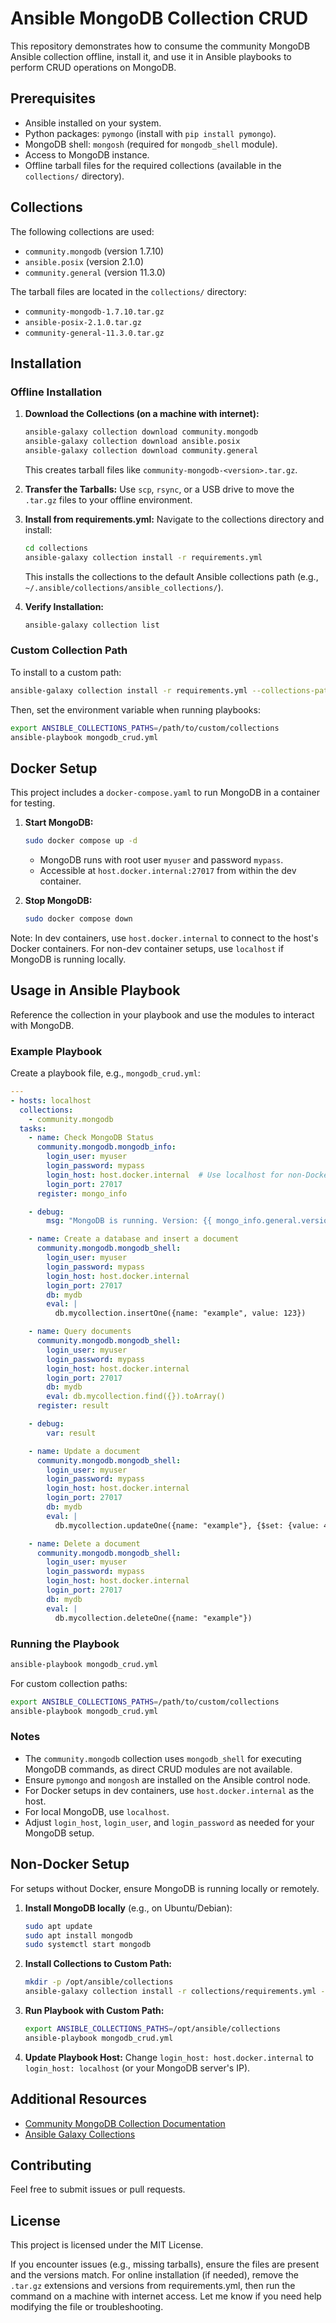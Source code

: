 # Ansible MongoDB Collection CRUD

This repository demonstrates how to consume the community MongoDB Ansible collection offline, install it, and use it in Ansible playbooks to perform CRUD operations on MongoDB.

## Prerequisites

- Ansible installed on your system.
- Python packages: `pymongo` (install with `pip install pymongo`).
- MongoDB shell: `mongosh` (required for `mongodb_shell` module).
- Access to MongoDB instance.
- Offline tarball files for the required collections (available in the `collections/` directory).

## Collections

The following collections are used:

- `community.mongodb` (version 1.7.10)
- `ansible.posix` (version 2.1.0)
- `community.general` (version 11.3.0)

The tarball files are located in the `collections/` directory:
- `community-mongodb-1.7.10.tar.gz`
- `ansible-posix-2.1.0.tar.gz`
- `community-general-11.3.0.tar.gz`

## Installation

### Offline Installation

1. **Download the Collections (on a machine with internet):**
   ```sh
   ansible-galaxy collection download community.mongodb
   ansible-galaxy collection download ansible.posix
   ansible-galaxy collection download community.general
   ```
   This creates tarball files like `community-mongodb-<version>.tar.gz`.

2. **Transfer the Tarballs:**
   Use `scp`, `rsync`, or a USB drive to move the `.tar.gz` files to your offline environment.

3. **Install from requirements.yml:**
   Navigate to the collections directory and install:
   ```sh
   cd collections
   ansible-galaxy collection install -r requirements.yml
   ```
   This installs the collections to the default Ansible collections path (e.g., `~/.ansible/collections/ansible_collections/`).

4. **Verify Installation:**
   ```sh
   ansible-galaxy collection list
   ```

### Custom Collection Path

To install to a custom path:
```sh
ansible-galaxy collection install -r requirements.yml --collections-path /path/to/custom/collections
```

Then, set the environment variable when running playbooks:
```sh
export ANSIBLE_COLLECTIONS_PATHS=/path/to/custom/collections
ansible-playbook mongodb_crud.yml
```

## Docker Setup

This project includes a `docker-compose.yaml` to run MongoDB in a container for testing.

1. **Start MongoDB:**
   ```sh
   sudo docker compose up -d
   ```
   - MongoDB runs with root user `myuser` and password `mypass`.
   - Accessible at `host.docker.internal:27017` from within the dev container.

2. **Stop MongoDB:**
   ```sh
   sudo docker compose down
   ```

Note: In dev containers, use `host.docker.internal` to connect to the host's Docker containers. For non-dev container setups, use `localhost` if MongoDB is running locally.

## Usage in Ansible Playbook

Reference the collection in your playbook and use the modules to interact with MongoDB.

### Example Playbook

Create a playbook file, e.g., `mongodb_crud.yml`:

```yaml
---
- hosts: localhost
  collections:
    - community.mongodb
  tasks:
    - name: Check MongoDB Status
      community.mongodb.mongodb_info:
        login_user: myuser
        login_password: mypass
        login_host: host.docker.internal  # Use localhost for non-Docker setups
        login_port: 27017
      register: mongo_info

    - debug:
        msg: "MongoDB is running. Version: {{ mongo_info.general.version }}"

    - name: Create a database and insert a document
      community.mongodb.mongodb_shell:
        login_user: myuser
        login_password: mypass
        login_host: host.docker.internal
        login_port: 27017
        db: mydb
        eval: |
          db.mycollection.insertOne({name: "example", value: 123})

    - name: Query documents
      community.mongodb.mongodb_shell:
        login_user: myuser
        login_password: mypass
        login_host: host.docker.internal
        login_port: 27017
        db: mydb
        eval: db.mycollection.find({}).toArray()
      register: result

    - debug:
        var: result

    - name: Update a document
      community.mongodb.mongodb_shell:
        login_user: myuser
        login_password: mypass
        login_host: host.docker.internal
        login_port: 27017
        db: mydb
        eval: |
          db.mycollection.updateOne({name: "example"}, {$set: {value: 456}})

    - name: Delete a document
      community.mongodb.mongodb_shell:
        login_user: myuser
        login_password: mypass
        login_host: host.docker.internal
        login_port: 27017
        db: mydb
        eval: |
          db.mycollection.deleteOne({name: "example"})
```

### Running the Playbook

```sh
ansible-playbook mongodb_crud.yml
```

For custom collection paths:
```sh
export ANSIBLE_COLLECTIONS_PATHS=/path/to/custom/collections
ansible-playbook mongodb_crud.yml
```

### Notes

- The `community.mongodb` collection uses `mongodb_shell` for executing MongoDB commands, as direct CRUD modules are not available.
- Ensure `pymongo` and `mongosh` are installed on the Ansible control node.
- For Docker setups in dev containers, use `host.docker.internal` as the host.
- For local MongoDB, use `localhost`.
- Adjust `login_host`, `login_user`, and `login_password` as needed for your MongoDB setup.

## Non-Docker Setup

For setups without Docker, ensure MongoDB is running locally or remotely.

1. **Install MongoDB locally** (e.g., on Ubuntu/Debian):
   ```sh
   sudo apt update
   sudo apt install mongodb
   sudo systemctl start mongodb
   ```

2. **Install Collections to Custom Path:**
   ```sh
   mkdir -p /opt/ansible/collections
   ansible-galaxy collection install -r collections/requirements.yml --collections-path /opt/ansible/collections
   ```

3. **Run Playbook with Custom Path:**
   ```sh
   export ANSIBLE_COLLECTIONS_PATHS=/opt/ansible/collections
   ansible-playbook mongodb_crud.yml
   ```

4. **Update Playbook Host:**
   Change `login_host: host.docker.internal` to `login_host: localhost` (or your MongoDB server's IP).

## Additional Resources

- [Community MongoDB Collection Documentation](https://docs.ansible.com/ansible/latest/collections/community/mongodb/)
- [Ansible Galaxy Collections](https://galaxy.ansible.com/)

## Contributing

Feel free to submit issues or pull requests.

## License

This project is licensed under the MIT License.

If you encounter issues (e.g., missing tarballs), ensure the files are present and the versions match. For online installation (if needed), remove the `.tar.gz` extensions and versions from requirements.yml, then run the command on a machine with internet access. Let me know if you need help modifying the file or troubleshooting.